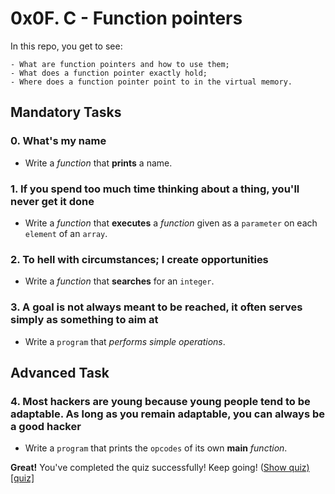 # 0x0F. C - Function pointers
In this repo, you get to see:

	- What are function pointers and how to use them;
	- What does a function pointer exactly hold;
	- Where does a function pointer point to in the virtual memory.

## Mandatory Tasks

### 0. What's my name

* Write a *function* that **prints** a name.

### 1. If you spend too much time thinking about a thing, you'll never get it done

* Write a *function* that **executes** a *function* given as a `parameter` on each `element` of an `array`.

### 2. To hell with circumstances; I create opportunities

* Write a *function* that **searches** for an `integer`.

### 3. A goal is not always meant to be reached, it often serves simply as something to aim at

* Write a `program` that *performs simple operations*.

## Advanced Task

### 4. Most hackers are young because young people tend to be adaptable. As long as you remain adaptable, you can always be a good hacker

* Write a `program` that prints the `opcodes` of its own **main** *function*.

**Great!** You've completed the quiz successfully! Keep going! (<u>Show quiz)[quiz]
